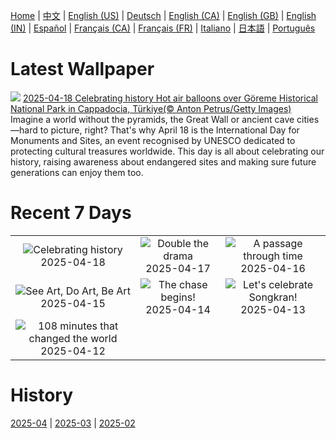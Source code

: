 [Home](../README.md) | [中文](zh-CN.md) | [English (US)](en-US.md) | [Deutsch](de-DE.md) | [English (CA)](en-CA.md) | [English (GB)](en-GB.md) | [English (IN)](en-IN.md) | [Español](es-ES.md) | [Français (CA)](fr-CA.md) | [Français (FR)](fr-FR.md) | [Italiano](it-IT.md) | [日本語](ja-JP.md) | [Português](pt-BR.md)

# Latest Wallpaper
![](https://www.bing.com/th?id=OHR.GoremeTurkey_EN-CA3283789845_UHD.jpg)
[2025-04-18 Celebrating history Hot air balloons over Göreme Historical National Park in Cappadocia, Türkiye(© Anton Petrus/Getty Images)](https://www.bing.com/th?id=OHR.GoremeTurkey_EN-CA3283789845_UHD.jpg)
Imagine a world without the pyramids, the Great Wall or ancient cave cities—hard to picture, right? That's why April 18 is the International Day for Monuments and Sites, an event recognised by UNESCO dedicated to protecting cultural treasures worldwide. This day is all about celebrating our history, raising awareness about endangered sites and making sure future generations can enjoy them too.

# Recent 7 Days
|  |  |  |
|:---:|:---:|:---:|
| ![](https://www.bing.com/th?id=OHR.GoremeTurkey_EN-CA3283789845_400x240.jpg "Celebrating history") 2025-04-18 | ![](https://www.bing.com/th?id=OHR.EcuadorBird_EN-CA0828953911_400x240.jpg "Double the drama") 2025-04-17 | ![](https://www.bing.com/th?id=OHR.KachinaBridge_EN-CA0621409398_400x240.jpg "A passage through time") 2025-04-16 |
| ![](https://www.bing.com/th?id=OHR.BeachArt_EN-CA0022402106_400x240.jpg "See Art, Do Art, Be Art") 2025-04-15 | ![](https://www.bing.com/th?id=OHR.SpottedDolphins_EN-CA9818391981_400x240.jpg "The chase begins!") 2025-04-14 | ![](https://www.bing.com/th?id=OHR.ThailandPagodas_EN-CA9636405561_400x240.jpg "Let's celebrate Songkran!") 2025-04-13 |
| ![](https://www.bing.com/th?id=OHR.SpaceFlight_EN-CA9375956608_400x240.jpg "108 minutes that changed the world") 2025-04-12 |  |  |

# History
[2025-04](../archives/wallpaper/en-CA/w_2025_04.md) | [2025-03](../archives/wallpaper/en-CA/w_2025_03.md) | [2025-02](../archives/wallpaper/en-CA/w_2025_02.md)
